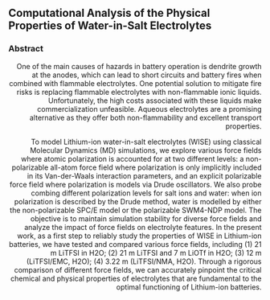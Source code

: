 ## **Computational Analysis of the Physical Properties of Water-in-Salt Electrolytes**
### Abstract
<div style="text-align: right"> One of the main causes of hazards in battery operation is dendrite growth at the anodes, which can lead to short circuits and battery fires when combined with flammable electrolytes. One potential solution to mitigate fire risks is replacing flammable electrolytes with non-flammable ionic liquids. Unfortunately, the high costs associated with these liquids make commercialization unfeasible. Aqueous electrolytes are a promising alternative as they offer both non-flammability and excellent transport properties.

To model Lithium-ion water-in-salt electrolytes (WISE) using classical Molecular Dynamics (MD) simulations, we explore various force fields where atomic polarization is accounted for at two different levels: a non-polarizable all-atom force field where polarization is only implicitly included in its Van-der-Waals interaction parameters, and an explicit polarizable force field where polarization is models via Drude oscillators. We also probe combing different polarization levels for salt ions and water: when ion polarization is described by the Drude method, water is modelled by either the non-polarizable SPC/E model or the polarizable SWM4-NDP model. The objective is to maintain simulation stability for diverse force fields and analyze the impact of force fields on electrolyte features. In the present work, as a first step to reliably study the properties of WISE in Lithium-ion batteries, we have tested and compared various force fields, including (1) 21 m LiTFSI in H2O; (2) 21 m LiTFSI and 7 m LiOTf in H2O; (3) 12 m (LiTFSI/EMC, H2O); (4) 3.22 m (LiTFSI/NMA, H2O). Through a rigorous comparison of different force fields, we can accurately pinpoint the critical chemical and physical properties of electrolytes that are fundamental to the optimal functioning of Lithium-ion batteries. </div>
